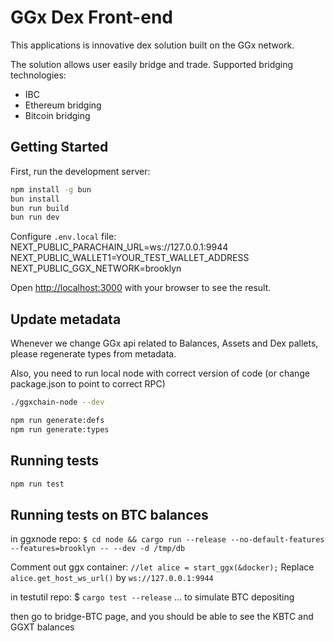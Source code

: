# GGx Dex Front-end

This applications is innovative dex solution built on the GGx network.

The solution allows user easily bridge and trade.
Supported bridging technologies:

* IBC
* Ethereum bridging
* Bitcoin bridging

## Getting Started

First, run the development server:

```bash
npm install -g bun
bun install
bun run build
bun run dev
```

Configure `.env.local` file:
NEXT_PUBLIC_PARACHAIN_URL=ws://127.0.0.1:9944
NEXT_PUBLIC_WALLET1=YOUR_TEST_WALLET_ADDRESS
NEXT_PUBLIC_GGX_NETWORK=brooklyn

Open [http://localhost:3000](http://localhost:3000) with your browser to see the result.

## Update metadata

Whenever we change GGx api related to Balances, Assets and Dex pallets, please regenerate types from metadata.

Also, you need to run local node with correct version of code (or change package.json to point to correct RPC)

```bash
./ggxchain-node --dev

npm run generate:defs
npm run generate:types
```

## Running tests

```bash
npm run test
```

## Running tests on BTC balances
in ggxnode repo: `$ cd node && cargo run --release --no-default-features --features=brooklyn -- --dev -d /tmp/db`

Comment out ggx container: `//let alice = start_ggx(&docker);`
Replace `alice.get_host_ws_url()` by `ws://127.0.0.1:9944`

in testutil repo: $ `cargo test --release`
... to simulate BTC depositing

then go to bridge-BTC page, and you should be able to see the KBTC and GGXT balances